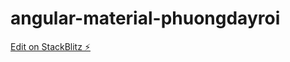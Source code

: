# angular-material-phuongdayroi

[Edit on StackBlitz ⚡️](https://stackblitz.com/edit/angular-ivy-w67jpt)